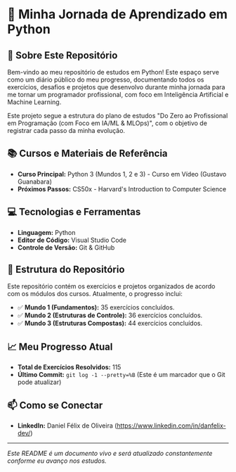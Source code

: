 # 🐍 Minha Jornada de Aprendizado em Python

## 🚀 Sobre Este Repositório

Bem-vindo ao meu repositório de estudos em Python! Este espaço serve como um diário público do meu progresso, documentando todos os exercícios, desafios e projetos que desenvolvo durante minha jornada para me tornar um programador profissional, com foco em Inteligência Artificial e Machine Learning.

Este projeto segue a estrutura do plano de estudos "Do Zero ao Profissional em Programação (com Foco em IA/ML & MLOps)", com o objetivo de registrar cada passo da minha evolução.

## 📚 Cursos e Materiais de Referência

* **Curso Principal:** Python 3 (Mundos 1, 2 e 3) - Curso em Vídeo (Gustavo Guanabara)
* **Próximos Passos:** CS50x - Harvard's Introduction to Computer Science

## 💻 Tecnologias e Ferramentas

* **Linguagem:** Python
* **Editor de Código:** Visual Studio Code
* **Controle de Versão:** Git & GitHub

## 📂 Estrutura do Repositório

Este repositório contém os exercícios e projetos organizados de acordo com os módulos dos cursos. Atualmente, o progresso inclui:

* ✅ **Mundo 1 (Fundamentos):** 35 exercícios concluídos.
* ✅ **Mundo 2 (Estruturas de Controle):** 36 exercícios concluídos.
* ✅ **Mundo 3 (Estruturas Compostas):** 44 exercícios concluídos.

## 📈 Meu Progresso Atual

* **Total de Exercícios Resolvidos:** 115
* **Último Commit:** `git log -1 --pretty=%B` (Este é um marcador que o Git pode atualizar)

## 📫 Como se Conectar

* **LinkedIn:** Daniel Félix de Oliveira (https://www.linkedin.com/in/danfelix-dev/)

---
*Este README é um documento vivo e será atualizado constantemente conforme eu avanço nos estudos.*